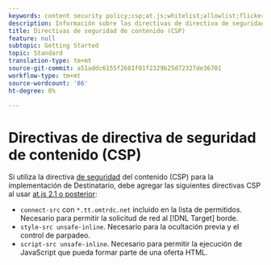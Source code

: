 ```yaml
---
keywords: content security policy;csp;at.js;whitelist;allowlist;flicker;pre-hide;pre-hiding;prehiding
description: Información sobre las directivas de directiva de seguridad de contenido (CSP) que debe agregar al usar Adobe Target at.js 2.1 o posterior.
title: Directivas de seguridad de contenido (CSP)
feature: null
subtopic: Getting Started
topic: Standard
translation-type: tm+mt
source-git-commit: a51addc6155f2681f01f2329b25d72327de36701
workflow-type: tm+mt
source-wordcount: '86'
ht-degree: 0%

---
```



# Directivas de directiva de seguridad de contenido (CSP)

Si utiliza la directiva [de seguridad](https://en.wikipedia.org/wiki/Content_Security_Policy) del contenido (CSP) para la implementación de Destinatario, debe agregar las siguientes directivas CSP al usar [at.js 2.1 o posterior](/help/c-implementing-target/c-implementing-target-for-client-side-web/target-atjs-versions.md):

* `connect-src` con `*.tt.omtrdc.net` incluido en la lista de permitidos. Necesario para permitir la solicitud de red al [!DNL Target] borde.
* `style-src unsafe-inline`. Necesario para la ocultación previa y el control de parpadeo.
* `script-src unsafe-inline`.  Necesario para permitir la ejecución de JavaScript que pueda formar parte de una oferta HTML.
